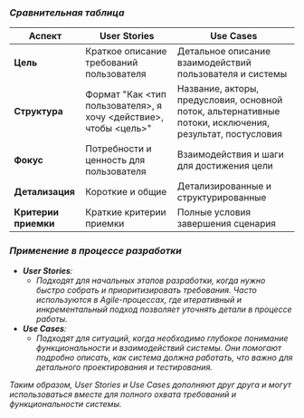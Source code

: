 ### _Сравнительная таблица_

|**Аспект**|**User Stories**|**Use Cases**|
|---|---|---|
|**Цель**|Краткое описание требований пользователя|Детальное описание взаимодействий пользователя и системы|
|**Структура**|Формат "Как <тип пользователя>, я хочу <действие>, чтобы <цель>"|Название, акторы, предусловия, основной поток, альтернативные потоки, исключения, результат, постусловия|
|**Фокус**|Потребности и ценность для пользователя|Взаимодействия и шаги для достижения цели|
|**Детализация**|Короткие и общие|Детализированные и структурированные|
|**Критерии приемки**|Краткие критерии приемки|Полные условия завершения сценария|

### _Применение в процессе разработки_

- _**User Stories**:_
    - _Подходят для начальных этапов разработки, когда нужно быстро собрать и приоритизировать требования. Часто используются в Agile-процессах, где итеративный и инкрементальный подход позволяет уточнять детали в процессе работы._
- _**Use Cases**:_
    - _Подходят для ситуаций, когда необходимо глубокое понимание функциональности и взаимодействий системы. Они помогают подробно описать, как система должна работать, что важно для детального проектирования и тестирования._

_Таким образом, User Stories и Use Cases дополняют друг друга и могут использоваться вместе для полного охвата требований и функциональности системы._
